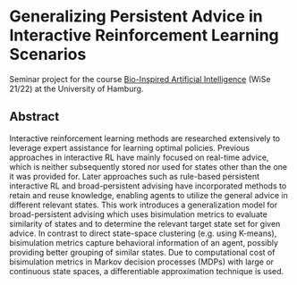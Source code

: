 # Generalizing Persistent Advice in Interactive Reinforcement Learning Scenarios

Seminar project for the course [Bio-Inspired Artificial Intelligence](https://www.inf.uni-hamburg.de/en/inst/ab/wtm/teaching/teaching-2021-wise-bioinspired-ai-seminar.html) (WiSe 21/22) at the University of Hamburg.

## Abstract

Interactive reinforcement learning methods are researched extensively to leverage expert assistance for learning optimal policies. Previous approaches in interactive RL have mainly focused on real-time advice, which is neither subsequently stored nor used for states other than the one it was provided for. Later approaches such as rule-based persistent interactive RL and broad-persistent advising have incorporated methods to retain and reuse knowledge, enabling agents to utilize the general advice in different relevant states. This work introduces a generalization model for broad-persistent advising which uses bisimulation metrics to evaluate similarity of states and to determine the relevant target state set for given advice. In contrast to direct state-space clustering (e.g. using K-means), bisimulation metrics capture behavioral information of an agent, possibly providing better grouping of similar states. Due to computational cost of bisimulation metrics in Markov decision processes (MDPs) with large or continuous state spaces, a differentiable approximation technique is used.